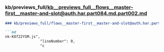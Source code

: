### kb/previews_full/kb__previews_full__flows__master-first__master-and-slot@auth.har.part084.md.part002.md

```md
### kb/previews_full/flows__master-first__master-and-slot@auth.har.part084.md (part 002)

```md
nk-KO722YSM.js",
                "lineNumber": 0,
                "c
```

```

```
